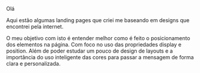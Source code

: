 Olá

Aqui estão algumas landing pages que criei me baseando em designs que encontrei pela internet.

O meu objetivo com isto é entender melhor como é feito o posicionamento dos elementos na página. Com foco no uso das propriedades display e position. Além de poder estudar um pouco de design de layouts e a importância do uso inteligente das cores para passar a mensagem de forma clara e personalizada.